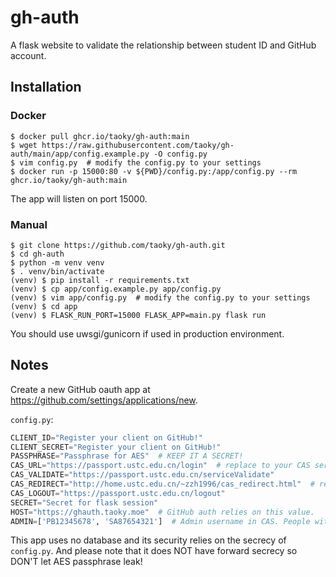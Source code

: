 # gh-auth

A flask website to validate the relationship between student ID and GitHub account.

## Installation

### Docker

```shell
$ docker pull ghcr.io/taoky/gh-auth:main
$ wget https://raw.githubusercontent.com/taoky/gh-auth/main/app/config.example.py -O config.py
$ vim config.py  # modify the config.py to your settings
$ docker run -p 15000:80 -v ${PWD}/config.py:/app/config.py --rm ghcr.io/taoky/gh-auth:main
```

The app will listen on port 15000.

### Manual

```shell
$ git clone https://github.com/taoky/gh-auth.git
$ cd gh-auth
$ python -m venv venv
$ . venv/bin/activate
(venv) $ pip install -r requirements.txt
(venv) $ cp app/config.example.py app/config.py
(venv) $ vim app/config.py  # modify the config.py to your settings
(venv) $ cd app
(venv) $ FLASK_RUN_PORT=15000 FLASK_APP=main.py flask run
```

You should use uwsgi/gunicorn if used in production environment.

## Notes

Create a new GitHub oauth app at <https://github.com/settings/applications/new>.

`config.py`:

```python
CLIENT_ID="Register your client on GitHub!"
CLIENT_SECRET="Register your client on GitHub!"
PASSPHRASE="Passphrase for AES"  # KEEP IT A SECRET!
CAS_URL="https://passport.ustc.edu.cn/login"  # replace to your CAS server if not applicable.
CAS_VALIDATE="https://passport.ustc.edu.cn/serviceValidate"
CAS_REDIRECT="http://home.ustc.edu.cn/~zzh1996/cas_redirect.html"  # replace to your own redirect page.
CAS_LOGOUT="https://passport.ustc.edu.cn/logout"
SECRET="Secret for flask session"
HOST="https://ghauth.taoky.moe"  # GitHub auth relies on this value.
ADMIN=['PB12345678', 'SA87654321']  # Admin username in CAS. People with these usernames can decrypt tokens by the web interface.
```

This app uses no database and its security relies on the secrecy of `config.py`. And please note that it does NOT have forward secrecy so DON'T let AES passphrase leak!
